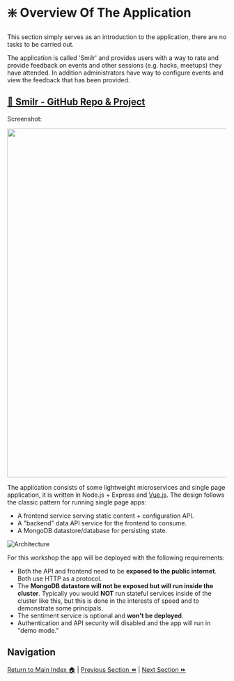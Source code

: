 # ❇️ Overview Of The Application

This section simply serves as an introduction to the application, there are no tasks to be carried out.

The application is called 'Smilr' and provides users with a way to rate and provide feedback on events
and other sessions (e.g. hacks, meetups) they have attended. In addition administrators have way to
configure events and view the feedback that has been provided.

## [📃 Smilr - GitHub Repo & Project](https://github.com/benc-uk/smilr)

Screenshot:

<image src="./screenshot.png" style="width:800px" />

The application consists of some lightweight microservices and single page application, it is written
in Node.js + Express and [Vue.js](https://vuejs.org/). The design follows the classic pattern for
running single page apps:

- A frontend service serving static content + configuration API.
- A "backend" data API service for the frontend to consume.
- A MongoDB datastore/database for persisting state.

![Architecture](./architecture.png)

For this workshop the app will be deployed with the following requirements:

- Both the API and frontend need to be **exposed to the public internet**. Both use HTTP as a protocol.
- The **MongoDB datastore will not be exposed but will run inside the cluster**. Typically you would **NOT** run stateful services inside of the cluster like this, but this is done in the interests of speed and to demonstrate some principals.
- The sentiment service is optional and **won't be deployed**.
- Authentication and API security will disabled and the app will run in "demo mode."

## Navigation

[Return to Main Index 🏠](../readme.md) |
[Previous Section ⏪](../02-container-registry/readme.md) | [Next Section ⏩](../04-deployment/readme.md)
